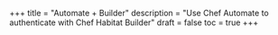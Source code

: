 +++
title = "Automate + Builder"
description = "Use Chef Automate to authenticate with Chef Habitat Builder"
draft = false
toc = true
+++
